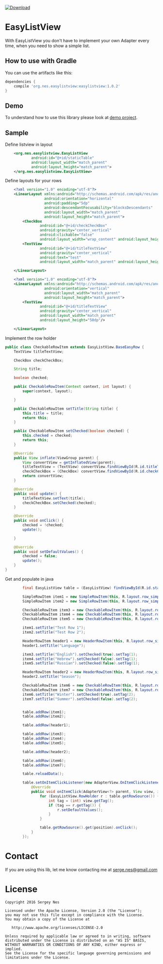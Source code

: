 [ ![Download](https://api.bintray.com/packages/sergenes/maven/easylistview/images/download.svg) ](https://bintray.com/sergenes/maven/easylistview/_latestVersion)

# EasyListView
With EasyListView you don't have to implement your own Adapter every time, when you need to show a simple list.


## How to use with Gradle
You can use the artifacts like this:
```groovy
dependencies {
	compile 'org.nes.easylistview:easylistview:1.0.2'
}
```

## Demo
To understand how to use this library please look at <a href='https://github.com/sergenes/EasyListView/tree/master/app/src/main/java/org/nes/easylistviewdemo' target='_blank'>demo project</a>.

## Sample
Define listview in layout
```xml
    <org.nes.easylistview.EasyListView
            android:id="@+id/staticTable"
            android:layout_width="match_parent"
            android:layout_height="match_parent">
    </org.nes.easylistview.EasyListView>
```
Define layouts for your rows
```xml
    <?xml version="1.0" encoding="utf-8"?>
    <LinearLayout xmlns:android="http://schemas.android.com/apk/res/android"
                  android:orientation="horizontal"
                  android:padding="5dp"
                  android:descendantFocusability="blocksDescendants"
                  android:layout_width="match_parent"
                  android:layout_height="match_parent">
        <CheckBox
                android:id="@+id/checkCheckBox"
                android:gravity="center_vertical"
                android:clickable="false"
                android:layout_width="wrap_content" android:layout_height="match_parent"/>
        <TextView
                android:id="@+id/titleTextView"
                android:gravity="center_vertical"
                android:text="test"
                android:layout_width="match_parent" android:layout_height="50dp"/>

    </LinearLayout>

    <?xml version="1.0" encoding="utf-8"?>
    <LinearLayout xmlns:android="http://schemas.android.com/apk/res/android"
                  android:orientation="vertical"
                  android:layout_width="match_parent"
                  android:layout_height="match_parent">
        <TextView
                android:id="@+id/titleTextView"
                android:gravity="center_vertical"
                android:layout_width="match_parent"
                android:layout_height="50dp"/>

    </LinearLayout>
```
Implement the row holder
```java
public class CheckableRowItem extends EasyListView.BaseEasyRow {
    TextView titleTextView;

    CheckBox checkCheckBox;

    String title;

    boolean checked;

    public CheckableRowItem(Context context, int layout) {
        super(context, layout);

    }

    public CheckableRowItem setTitle(String title) {
        this.title = title;
        return this;
    }

    public CheckableRowItem setChecked(boolean checked) {
        this.checked = checked;
        return this;
    }

    @Override
    public View inflate(ViewGroup parent) {
        View convertView = getInflatedView(parent);
        titleTextView = (TextView) convertView.findViewById(R.id.titleTextView);
        checkCheckBox = (CheckBox) convertView.findViewById(R.id.checkCheckBox);
        return convertView;
    }

    @Override
    public void update() {
        titleTextView.setText(title);
        checkCheckBox.setChecked(checked);
    }

    @Override
    public void onClick() {
        checked = !checked;
        update();

    }

    @Override
    public void setDefaultValues() {
        checked = false;
        update();
    }
}
```

Get and populate in java
```java
        final EasyListView table = (EasyListView) findViewById(R.id.staticTable);

        SimpleRowItem item1 = new SimpleRowItem(this, R.layout.row_simple);
        SimpleRowItem item2 = new SimpleRowItem(this, R.layout.row_simple);

        CheckableRowItem item3 = new CheckableRowItem(this, R.layout.row_checkable);
        CheckableRowItem item4 = new CheckableRowItem(this, R.layout.row_checkable);
        CheckableRowItem item5 = new CheckableRowItem(this, R.layout.row_checkable);

        item1.setTitle("Test Row 1");
        item2.setTitle("Test Row 2");

        HeaderRowItem header1 = new HeaderRowItem(this, R.layout.row_simple);
        header1.setTitle("Language");

        item3.setTitle("English").setChecked(true).setTag(1);
        item4.setTitle("Hebrew").setChecked(false).setTag(1);
        item5.setTitle("Russian").setChecked(false).setTag(1);

        HeaderRowItem header2 = new HeaderRowItem(this, R.layout.row_simple);
        header2.setTitle("Season");

        CheckableRowItem item6 = new CheckableRowItem(this, R.layout.row_checkable);
        CheckableRowItem item7 = new CheckableRowItem(this, R.layout.row_checkable);
        item6.setTitle("Winter").setChecked(true).setTag(2);
        item7.setTitle("Summer").setChecked(false).setTag(2);


        table.addRow(item1);
        table.addRow(item2);

        table.addRow(header1);

        table.addRow(item3);
        table.addRow(item4);
        table.addRow(item5);

        table.addRow(header2);

        table.addRow(item6);
        table.addRow(item7);

        table.reloadData();

        table.setOnItemClickListener(new AdapterView.OnItemClickListener() {
            @Override
            public void onItemClick(AdapterView<?> parent, View view, int position, long id) {
                for (EasyListView.RowHolder r : table.getRowSource()) {
                    int tag = (int) view.getTag();
                    if (tag == r.getTag()) {
                        r.setDefaultValues();
                    }
                }

                table.getRowSource().get(position).onClick();
            }
        });
```

Contact
=================================
If you are using this lib, let me know contacting me at serge.nes@gmail.com


License
=================================

    Copyright 2016 Sergey Nes

    Licensed under the Apache License, Version 2.0 (the "License");
    you may not use this file except in compliance with the License.
    You may obtain a copy of the License at

       http://www.apache.org/licenses/LICENSE-2.0

    Unless required by applicable law or agreed to in writing, software
    distributed under the License is distributed on an "AS IS" BASIS,
    WITHOUT WARRANTIES OR CONDITIONS OF ANY KIND, either express or implied.
    See the License for the specific language governing permissions and
    limitations under the License.